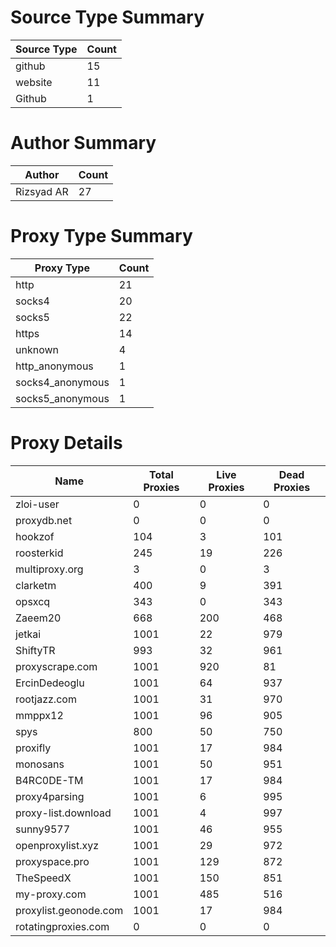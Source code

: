 # Source Type Summary

| Source Type | Count |
|-------------|-------|
| github | 15 |
| website | 11 |
| Github | 1 |


# Author Summary

| Author | Count |
|--------|-------|
| Rizsyad AR | 27 |


# Proxy Type Summary

| Proxy Type | Count |
|------------|-------|
| http | 21 |
| socks4 | 20 |
| socks5 | 22 |
| https | 14 |
| unknown | 4 |
| http_anonymous | 1 |
| socks4_anonymous | 1 |
| socks5_anonymous | 1 |


# Proxy Details

| Name | Total Proxies | Live Proxies | Dead Proxies |
|------|---------------|--------------|---------------|
| zloi-user | 0 | 0 | 0 |
| proxydb.net | 0 | 0 | 0 |
| hookzof | 104 | 3 | 101 |
| roosterkid | 245 | 19 | 226 |
| multiproxy.org | 3 | 0 | 3 |
| clarketm | 400 | 9 | 391 |
| opsxcq | 343 | 0 | 343 |
| Zaeem20 | 668 | 200 | 468 |
| jetkai | 1001 | 22 | 979 |
| ShiftyTR | 993 | 32 | 961 |
| proxyscrape.com | 1001 | 920 | 81 |
| ErcinDedeoglu | 1001 | 64 | 937 |
| rootjazz.com | 1001 | 31 | 970 |
| mmppx12 | 1001 | 96 | 905 |
| spys | 800 | 50 | 750 |
| proxifly | 1001 | 17 | 984 |
| monosans | 1001 | 50 | 951 |
| B4RC0DE-TM | 1001 | 17 | 984 |
| proxy4parsing | 1001 | 6 | 995 |
| proxy-list.download | 1001 | 4 | 997 |
| sunny9577 | 1001 | 46 | 955 |
| openproxylist.xyz | 1001 | 29 | 972 |
| proxyspace.pro | 1001 | 129 | 872 |
| TheSpeedX | 1001 | 150 | 851 |
| my-proxy.com | 1001 | 485 | 516 |
| proxylist.geonode.com | 1001 | 17 | 984 |
| rotatingproxies.com | 0 | 0 | 0 |
